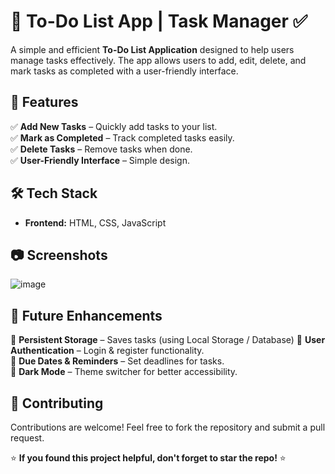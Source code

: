 # 📝 To-Do List App | Task Manager ✅

A simple and efficient **To-Do List Application** designed to help users manage tasks effectively. The app allows users to add, edit, delete, and mark tasks as completed with a user-friendly interface.

## 📌 Features

✅ **Add New Tasks** – Quickly add tasks to your list.   
✅ **Mark as Completed** – Track completed tasks easily.  
✅ **Delete Tasks** – Remove tasks when done.  
✅ **User-Friendly Interface** – Simple design.    

## 🛠 Tech Stack

- **Frontend:** HTML, CSS, JavaScript 

## 📷 Screenshots
![image](https://github.com/user-attachments/assets/324fae30-4fe5-48ca-9b04-46fff7389ccb)

## 📌 Future Enhancements

🔹 **Persistent Storage** – Saves tasks (using Local Storage / Database)
🔹 **User Authentication** – Login & register functionality.  
🔹 **Due Dates & Reminders** – Set deadlines for tasks.  
🔹 **Dark Mode** – Theme switcher for better accessibility.

## 🤝 Contributing

Contributions are welcome! Feel free to fork the repository and submit a pull request.

⭐ **If you found this project helpful, don't forget to star the repo!** ⭐
